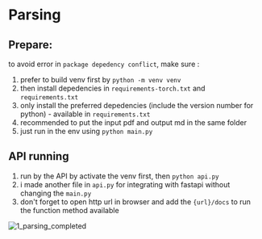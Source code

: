 # Parsing

## Prepare:
to avoid error in ```package depedency conflict```, make sure :

1. prefer to build venv first by ```python -m venv venv```
2. then install depedencies in ```requirements-torch.txt``` and  ```requirements.txt```
3. only install the preferred depedencies (include the version number for python) - available in ```requirements.txt```
4. recommended to put the input pdf and output md in the same folder
5. just run in the env using ```python main.py```

## API running
1. run by the API by activate the venv first, then ```python api.py```
2. i made another file in ```api.py``` for integrating with fastapi without changing the ```main.py```
3. don't forget to open http url in browser and add the ```{url}/docs``` to run the function method available


![1_parsing_completed](https://github.com/user-attachments/assets/e3ec57f8-f6d9-4e77-888e-50af20d36138)
